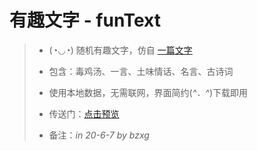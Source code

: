 # 有趣文字 - funText

> - (◔◡◔) 随机有趣文字，仿自 [一篇文字](https://www.dumogu.top/)
>
> - 包含：毒鸡汤、一言、土味情话、名言、古诗词
> - 使用本地数据，无需联网，界面简约(*^．^*)下载即用
> - 传送门：[点击预览](https://bzxg-space.github.io/funText)
> - 备注：*in 20-6-7 by bzxg*